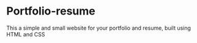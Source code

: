 # Portfolio-resume
This a simple and small website for your portfolio and resume, built using HTML and CSS
